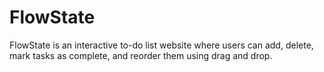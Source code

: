 # FlowState

FlowState is an interactive to-do list website where users can add, delete, mark tasks as complete, and reorder them using drag and drop.